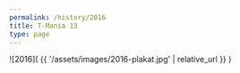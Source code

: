 ```yaml
---
permalink: /history/2016
title: T-Mania 13
type: page
---
```


![2016]( {{ '/assets/images/2016-plakat.jpg' | relative_url }} )

